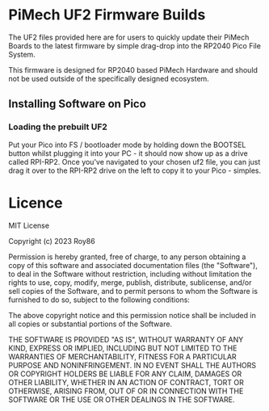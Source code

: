 # PiMech UF2 Firmware Builds

The UF2 files provided here are for users to quickly update their PiMech Boards to the latest firmware by simple drag-drop into the RP2040 Pico File System.

This firmware is designed for RP2040 based PiMech Hardware and should not be used outside of the specifically designed ecosystem.

## Installing Software on Pico

### Loading the prebuilt UF2
Put your Pico into FS / bootloader mode by holding down the BOOTSEL button whilst plugging it into your PC - it should now show up as a drive called RPI-RP2. Once you've navigated to your chosen uf2 file, you can just drag it over to the RPI-RP2 drive on the left to copy it to your Pico - simples.

# Licence

MIT License

Copyright (c) 2023 Roy86

Permission is hereby granted, free of charge, to any person obtaining a copy
of this software and associated documentation files (the "Software"), to deal
in the Software without restriction, including without limitation the rights
to use, copy, modify, merge, publish, distribute, sublicense, and/or sell
copies of the Software, and to permit persons to whom the Software is
furnished to do so, subject to the following conditions:

The above copyright notice and this permission notice shall be included in all
copies or substantial portions of the Software.

THE SOFTWARE IS PROVIDED "AS IS", WITHOUT WARRANTY OF ANY KIND, EXPRESS OR
IMPLIED, INCLUDING BUT NOT LIMITED TO THE WARRANTIES OF MERCHANTABILITY,
FITNESS FOR A PARTICULAR PURPOSE AND NONINFRINGEMENT. IN NO EVENT SHALL THE
AUTHORS OR COPYRIGHT HOLDERS BE LIABLE FOR ANY CLAIM, DAMAGES OR OTHER
LIABILITY, WHETHER IN AN ACTION OF CONTRACT, TORT OR OTHERWISE, ARISING FROM,
OUT OF OR IN CONNECTION WITH THE SOFTWARE OR THE USE OR OTHER DEALINGS IN THE
SOFTWARE.
